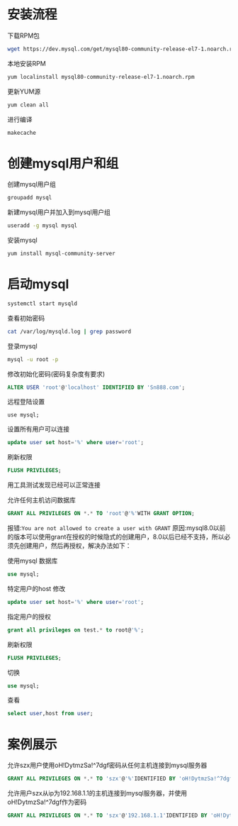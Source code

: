 # 安装流程

下载RPM包

```bash
wget https://dev.mysql.com/get/mysql80-community-release-el7-1.noarch.rpm
```

本地安装RPM

```bash
yum localinstall mysql80-community-release-el7-1.noarch.rpm
```

更新YUM源

```bash
yum clean all
```

进行编译

```bash
makecache
```

# 创建mysql用户和组

创建mysql用户组

```bash
groupadd mysql
```

新建mysql用户并加入到mysql用户组

```bash
useradd -g mysql mysql
```

安装mysql

```bash
yum install mysql-community-server
```

# 启动mysql

```bash
systemctl start mysqld
```

查看初始密码

```bash
cat /var/log/mysqld.log | grep password
```

登录mysql

```bash
mysql -u root -p
```

修改初始化密码(密码复杂度有要求)

```sql
ALTER USER 'root'@'localhost' IDENTIFIED BY 'Sn888.com';
```

远程登陆设置

```mysql
use mysql;
```

设置所有用户可以连接

```sql
update user set host='%' where user='root';
```

刷新权限

```sql
FLUSH PRIVILEGES;
```
用工具测试发现已经可以正常连接

允许任何主机访问数据库

```sql
GRANT ALL PRIVILEGES ON *.* TO 'root'@'%'WITH GRANT OPTION;
```

报错:`You are not allowed to create a user with GRANT`
原因:mysql8.0以前的版本可以使用grant在授权的时候隐式的创建用户，8.0以后已经不支持，所以必须先创建用户，然后再授权，解决办法如下：

使用mysql 数据库

```sql
use mysql;
```

特定用户的host 修改

```sql
update user set host='%' where user='root';
```

指定用户的授权

```sql
grant all privileges on test.* to root@'%';
```

刷新权限

```sql
FLUSH PRIVILEGES;
```

切换

```sql
use mysql;
```

查看

```sql
select user,host from user;
```

# 案例展示

允许szx用户使用oH!DytmzSa!^7dgf密码从任何主机连接到mysql服务器

```sql
GRANT ALL PRIVILEGES ON *.* TO 'szx'@'%'IDENTIFIED BY 'oH!DytmzSa!^7dgf' WITH GRANT OPTION;
```

允许用户szx从ip为192.168.1.1的主机连接到mysql服务器，并使用oH!DytmzSa!^7dgf作为密码

```sql
GRANT ALL PRIVILEGES ON *.* TO 'szx'@'192.168.1.1'IDENTIFIED BY 'oH!DytmzSa!^7dgf' WITH GRANT OPTION;
```